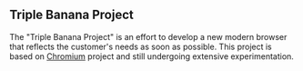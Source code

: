 ## Triple Banana Project

The "Triple Banana Project" is an effort to develop a new modern browser that
reflects the customer's needs as soon as possible. This project is based on
[Chromium](https://www.chromium.org) project and still undergoing extensive
experimentation.
